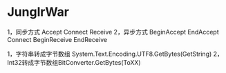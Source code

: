 # JunglrWar

1，同步方式
	Accept Connect
	Receive
2，异步方式
	BeginAccept EndAccept Connect
	BeginReceive EndReceive


1，字符串转成字节数组 System.Text.Encoding.UTF8.GetBytes(GetString)
2，Int32转成字节数组BitConverter.GetBytes(ToXX)
